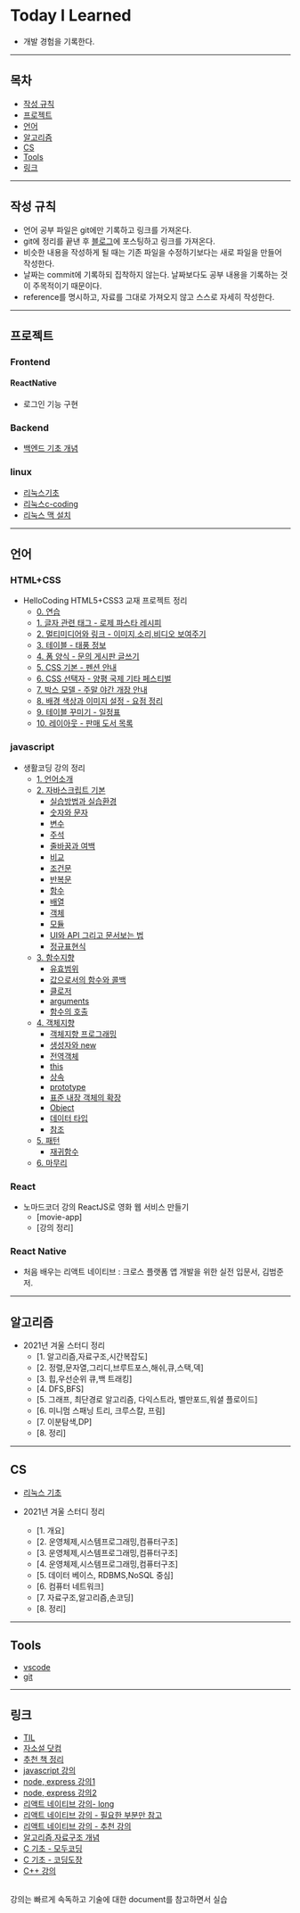 # Today I Learned
* 개발 경험을 기록한다.

---

## 목차

* [작성 규칙](#작성-규칙)
* [프로젝트](#프로젝트)
* [언어](#언어)
* [알고리즘](#알고리즘)
* [CS](#CS)
* [Tools](#Tools)
* [링크](#링크)

---

## 작성 규칙

* 언어 공부 파일은 git에만 기록하고 링크를 가져온다.
* git에 정리를 끝낸 후 [블로그](https://nali.tistory.com/)에 포스팅하고 링크를 가져온다.
* 비슷한 내용을 작성하게 될 때는 기존 파일을 수정하기보다는 새로 파일을 만들어 작성한다.
* 날짜는 commit에 기록하되 집착하지 않는다. 날짜보다도 공부 내용을 기록하는 것이 주목적이기 때문이다.
* reference를 명시하고, 자료를 그대로 가져오지 않고 스스로 자세히 작성한다.

---
## 프로젝트

### Frontend
#### ReactNative
* 로그인 기능 구현

### Backend
* [백엔드 기초 개념](https://github.com/defwdahyun0/TIL/blob/main/Project/Backend%20/backend_base.md)
### linux
* [리눅스기초](https://github.com/defwdahyun0/TIL/blob/main/Project/linux/linux_base.md)
* [리눅스c-coding](https://github.com/defwdahyun0/TIL/blob/main/Project/linux/linux_c_coding.md)
* [리눅스 맥 설치](https://github.com/defwdahyun0/TIL/blob/main/Project/linux/linux_mac_install.md)

---
## 언어

### HTML+CSS
* HelloCoding HTML5+CSS3 교재 프로젝트 정리
    * [0. 연습](https://github.com/defwdahyun0/TIL/blob/main/language/HTML%2BCSS/htmlcss_hellocoding_00_ex.html)
    * [1. 글자 관련 태그 - 로제 파스타 레시피](https://github.com/defwdahyun0/TIL/blob/main/language/HTML%2BCSS/htmlcss_hellocoding_01_pasta.html)
    * [2. 멀티미디어와 링크 - 이미지,소리,비디오 보여주기](https://github.com/defwdahyun0/TIL/blob/main/language/HTML%2BCSS/htmlcss_hellocoding_02_image.html)
    * [3. 테이블 - 태풍 정보](https://github.com/defwdahyun0/TIL/blob/main/language/HTML%2BCSS/htmlcss_hellocoding_03_table.html)
    * [4. 폼 양식 - 문의 게시판 글쓰기](https://github.com/defwdahyun0/TIL/blob/main/language/HTML%2BCSS/htmlcss_hellocoding_04_text.html)
    * [5. CSS 기본 - 펜션 안내](https://github.com/defwdahyun0/TIL/blob/main/language/HTML%2BCSS/htmlcss_hellocoding_05_intru.html)
    * [6. CSS 선택자 - 양평 국제 기타 페스티벌](https://github.com/defwdahyun0/TIL/blob/main/language/HTML%2BCSS/htmlcss_hellocoding_06_poster.html)
    * [7. 박스 모델 - 주말 야간 개장 안내](https://github.com/defwdahyun0/TIL/blob/main/language/HTML%2BCSS/htmlcss_hellocoding_07_box.html)
    * [8. 배경 색상과 이미지 설정 - 요점 정리](https://github.com/defwdahyun0/TIL/blob/main/language/HTML%2BCSS/htmlcss_hellocoding_08_site.html)
    * [9. 테이블 꾸미기 - 일정표](https://github.com/defwdahyun0/TIL/blob/main/language/HTML%2BCSS/htmlcss_hellocoding_09_schedule.html)
    * [10. 레이아웃 - 판매 도서 목록](https://github.com/defwdahyun0/TIL/blob/main/language/HTML%2BCSS/htmlcss_hellocoding_10_book.html)

### javascript

* 생활코딩 강의 정리
    * [1. 언어소개](https://github.com/defwdahyun0/TIL/blob/main/language/javascript/js_opentutorials_1_intro.md)
    * [2. 자바스크립트 기본](https://github.com/defwdahyun0/TIL/blob/main/language/javascript/js_opentutorials_2-00.md)
        * [실습방법과 실습환경](https://github.com/defwdahyun0/TIL/blob/main/language/javascript/js_opentutorials_2-01.md)
        * [숫자와 문자](https://github.com/defwdahyun0/TIL/blob/main/language/javascript/js_opentutorials_2-02.md)
        * [변수](https://github.com/defwdahyun0/TIL/blob/main/language/javascript/js_opentutorials_2-03.md)
        * [주석](https://github.com/defwdahyun0/TIL/blob/main/language/javascript/js_opentutorials_2-04.md)
        * [줄바꿈과 여백](https://github.com/defwdahyun0/TIL/blob/main/language/javascript/js_opentutorials_2-05.md)
        * [비교](https://github.com/defwdahyun0/TIL/blob/main/language/javascript/js_opentutorials_2-06.md)
        * [조건문](https://github.com/defwdahyun0/TIL/blob/main/language/javascript/js_opentutorials_2-07.md)
        * [반복문](https://github.com/defwdahyun0/TIL/blob/main/language/javascript/js_opentutorials_2-08.md)
        * [함수](https://github.com/defwdahyun0/TIL/blob/main/language/javascript/js_opentutorials_2-09.md)
        * [배열](https://github.com/defwdahyun0/TIL/blob/main/language/javascript/js_opentutorials_2-10.md)
        * [객체](https://github.com/defwdahyun0/TIL/blob/main/language/javascript/js_opentutorials_2-11.md)
        * [모듈](https://github.com/defwdahyun0/TIL/blob/main/language/javascript/js_opentutorials_2-12.md)
        * [UI와 API 그리고 문서보는 법](https://github.com/defwdahyun0/TIL/blob/main/language/javascript/js_opentutorials_2-13.md)
        * [정규표현식](https://github.com/defwdahyun0/TIL/blob/main/language/javascript/js_opentutorials_2-14.md)
    * [3. 함수지향](https://github.com/defwdahyun0/TIL/blob/main/language/javascript/js_opentutorials_3-0.md)
        * [유효범위](https://github.com/defwdahyun0/TIL/blob/main/language/javascript/js_opentutorials_3-1.md)
        * [값으로서의 함수와 콜백](https://github.com/defwdahyun0/TIL/blob/main/language/javascript/js_opentutorials_3-2.md)
        * [클로저](https://github.com/defwdahyun0/TIL/blob/main/language/javascript/js_opentutorials_3-3.md)
        * [arguments](https://github.com/defwdahyun0/TIL/blob/main/language/javascript/js_opentutorials_3-4.md)
        * [함수의 호출](https://github.com/defwdahyun0/TIL/blob/main/language/javascript/js_opentutorials_3-5.md)
    * [4. 객체지향](https://github.com/defwdahyun0/TIL/blob/main/language/javascript/js_opentutorials_4-00.md)
        * [객체지향 프로그래밍](https://github.com/defwdahyun0/TIL/blob/main/language/javascript/js_opentutorials_4-01.md)
        * [생성자와 new](https://github.com/defwdahyun0/TIL/blob/main/language/javascript/js_opentutorials_4-02.md)
        * [전역객체](https://github.com/defwdahyun0/TIL/blob/main/language/javascript/js_opentutorials_4-03.md)
        * [this](https://github.com/defwdahyun0/TIL/blob/main/language/javascript/js_opentutorials_4-04.md)
        * [상속](https://github.com/defwdahyun0/TIL/blob/main/language/javascript/js_opentutorials_4-05.md)
        * [prototype](https://github.com/defwdahyun0/TIL/blob/main/language/javascript/js_opentutorials_4-06.md)
        * [표준 내장 객체의 확장](https://github.com/defwdahyun0/TIL/blob/main/language/javascript/js_opentutorials_4-07.md)
        * [Object](https://github.com/defwdahyun0/TIL/blob/main/language/javascript/js_opentutorials_4-08.md)
        * [데이터 타입](https://github.com/defwdahyun0/TIL/blob/main/language/javascript/js_opentutorials_4-09.md)
        * [참조](https://github.com/defwdahyun0/TIL/blob/main/language/javascript/js_opentutorials_4-10.md)
    * [5. 패턴](https://github.com/defwdahyun0/TIL/blob/main/language/javascript/js_opentutorials_5-0.md)
        * [재귀함수](https://github.com/defwdahyun0/TIL/blob/main/language/javascript/js_opentutorials_5-1.md)
    * [6. 마무리](https://github.com/defwdahyun0/TIL/blob/main/language/javascript/js_opentutorials_6_end.md)

### React

* 노마드코더 강의 ReactJS로 영화 웹 서비스 만들기
    * [movie-app]
    * [강의 정리]

### React Native

* 처음 배우는 리액트 네이티브 : 크로스 플랫폼 앱 개발을 위한 실전 입문서, 김범준 저.

---
## 알고리즘

* 2021년 겨울 스터디 정리
    * [1. 알고리즘,자료구조,시간복잡도]
    * [2. 정렬,문자열,그리디,브루트포스,해쉬,큐,스택,덱]
    * [3. 힙,우선순위 큐,백 트래킹]
    * [4. DFS,BFS]
    * [5. 그래프, 최단경로 알고리즘, 다익스트라, 벨만포드,워셜 플로이드]
    * [6. 미니멈 스패닝 트리, 크루스칼, 프림]
    * [7. 이분탐색,DP]
    * [8. 정리]

---
## CS

* [리눅스 기초](https://github.com/defwdahyun0/TIL/blob/main/CS/OS/linux.md)

* 2021년 겨울 스터디 정리
    * [1. 개요]
    * [2. 운영체제,시스템프로그래밍,컴퓨터구조]
    * [3. 운영체제,시스템프로그래밍,컴퓨터구조]
    * [4. 운영체제,시스템프로그래밍,컴퓨터구조]
    * [5. 데이터 베이스, RDBMS,NoSQL 중심]
    * [6. 컴퓨터 네트워크]
    * [7. 자료구조,알고리즘,손코딩]
    * [8. 정리]


---
## Tools
* [vscode](https://github.com/defwdahyun0/TIL/blob/main/Tools/vscode.md)
* [git](https://github.com/defwdahyun0/TIL/blob/main/Tools/git.md)  

---
## 링크
* [TIL](https://github.com/namjunemy/TIL)
* [자소설 닷컴](https://jasoseol.com/)
* [추천 책 정리](https://github.com/peterhyun1234/2021_winter_DJC/blob/main/week_1/files/recommended_books.md)
* [javascript 강의](https://opentutorials.org/course/743)
* [node, express 강의1](https://opentutorials.org/course/3332)
* [node, express 강의2](https://opentutorials.org/course/3370)
* [리액트 네이티브 강의- long](https://www.youtube.com/watch?v=9xzmAXbesaY)
* [리액트 네이티브 강의 - 필요한 부분만 참고](https://nomadcoders.co/react-native-for-beginners#start)
* [리액트 네이티브 강의 - 추천 강의](https://reactnative.dev/docs/components-and-apis)
* [알고리즘,자료구조 개념](https://ldgeao99.tistory.com/244)
* [C 기초 - 모두코딩](https://modoocode.com/231)
* [C 기초 - 코딩도장](https://dojang.io/course/view.php?id=2)
* [C++ 강의](https://www.youtube.com/playlist?list=PL4SIC1d_ab-b4zy_3FDRIiohszShOZ0PK)
<br>
강의는 빠르게 속독하고 기술에 대한 document를 참고하면서 실습
